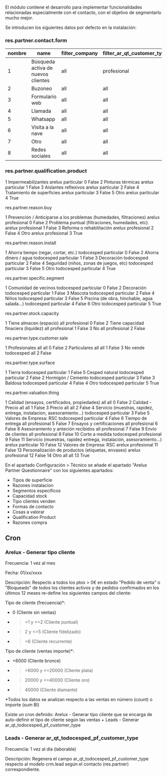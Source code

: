 El módulo contiene el desarrollo para implementar funcionalidades relacionadas especialmente con el contacto, con el objetivo de segmentarlo mucho mejor.

Se introducen los siguientes datos por defecto en la instalación:

### res.partner.contact.form
nombre | name | filter_company | filter_ar_qt_customer_type | position | other
--- | --- | --- | --- | --- | ---
1 | Búsqueda activa de nuevos clientes | all | profesional | 0 | False
2 | Buzoneo | all | all | 1 | False
3 | Formulario web | all | all | 2 | False
4 | Llamada | all | all | 3 | False
5 | Whatsapp | all | all | 4 | False
6 | Visita a la nave | all | all | 5 | False
7 | Otro | all | all | 7 | True
8 | Redes sociales | all | all | 6 | False

### res.partner.qualification.product

<record id="res_partner_qualifiction_product_data_1" model="res.partner.qualification.product">
<field name="id">1</field>
<field name="name">Impermeabilizantes</field>
<field name="filter_company">arelux</field>
<field name="filter_ar_qt_customer_type">particular</field>
<field name="position">0</field>
<field name="other">False</field>
</record>
<record id="res_partner_qualifiction_product_data_2" model="res.partner.qualification.product">
<field name="id">2</field>
<field name="name">Pinturas térmicas</field>
<field name="filter_company">arelux</field>
<field name="filter_ar_qt_customer_type">particular</field>
<field name="position">1</field>
<field name="other">False</field>
</record>
<record id="res_partner_qualifiction_product_data_3" model="res.partner.qualification.product">
<field name="id">3</field>
<field name="name">Aislantes reflexivos</field>
<field name="filter_company">arelux</field>
<field name="filter_ar_qt_customer_type">particular</field>
<field name="position">2</field>
<field name="other">False</field>
</record>
<record id="res_partner_qualifiction_product_data_4" model="res.partner.qualification.product">
<field name="id">4</field>
<field name="name">Tratamiento de superficies</field>
<field name="filter_company">arelux</field>
<field name="filter_ar_qt_customer_type">particular</field>
<field name="position">3</field>
<field name="other">False</field>
</record>
<record id="res_partner_qualifiction_product_data_5" model="res.partner.qualification.product">
<field name="id">5</field>
<field name="name">Otro</field>
<field name="filter_company">arelux</field>
<field name="filter_ar_qt_customer_type">particular</field>
<field name="position">4</field>
<field name="other">True</field>
</record>
 

res.partner.reason.buy

<record id="res_partner_reason_buy_1" model="res.partner.reason.buy">
<field name="id">1</field>
<field name="name">Prevención / Anticiparse a los problemas (humedades, filtraciones)</field>
<field name="filter_company">arelux</field>
<field name="filter_ar_qt_customer_type">profesional</field>
<field name="position">0</field>
<field name="other">False</field>
</record>
<record id="res_partner_reason_buy_2" model="res.partner.reason.buy">
<field name="id">2</field>
<field name="name">Problema puntual (filtraciones, humedades, etc).</field>
<field name="filter_company">arelux</field>
<field name="filter_ar_qt_customer_type">profesional</field>
<field name="position">1</field>
<field name="other">False</field>
</record>
<record id="res_partner_reason_buy_3" model="res.partner.reason.buy">
<field name="id">3</field>
<field name="name">Reforma o rehabilitación</field>
<field name="filter_company">arelux</field>
<field name="filter_ar_qt_customer_type">profesional</field>
<field name="position">2</field>
<field name="other">False</field>
</record>
<record id="res_partner_reason_buy_4" model="res.partner.reason.buy">
<field name="id">4</field>
<field name="name">Otro</field>
<field name="filter_company">arelux</field>
<field name="filter_ar_qt_customer_type">profesional</field>
<field name="position">3</field>
<field name="other">True</field>
</record>
 

res.partner.reason.install

<record id="res_partner_reason_install_data_1" model="res.partner.reason.install">
<field name="id">1</field>
<field name="name">Ahorra tiempo (regar, cortar, etc.)</field>
<field name="filter_company">todocesped</field>
<field name="filter_ar_qt_customer_type">particular</field>
<field name="position">0</field>
<field name="other">False</field>
</record>
<record id="res_partner_reason_install_data_2" model="res.partner.reason.install">
<field name="id">2</field>
<field name="name">Ahorra dinero / agua</field>
<field name="filter_company">todocesped</field>
<field name="filter_ar_qt_customer_type">particular</field>
<field name="position">1</field>
<field name="other">False</field>
</record>
<record id="res_partner_reason_install_data_3" model="res.partner.reason.install">
<field name="id">3</field>
<field name="name">Decoración</field>
<field name="filter_company">todocesped</field>
<field name="filter_ar_qt_customer_type">particular</field>
<field name="position">2</field>
<field name="other">False</field>
</record>
<record id="res_partner_reason_install_data_4" model="res.partner.reason.install">
<field name="id">4</field>
<field name="name">Seguridad (niños, zonas de juegos, etc)</field>
<field name="filter_company">todocesped</field>
<field name="filter_ar_qt_customer_type">particular</field>
<field name="position">3</field>
<field name="other">False</field>
</record>
<record id="res_partner_reason_install_data_5" model="res.partner.reason.install">
<field name="id">5</field>
<field name="name">Otro</field>
<field name="filter_company">todocesped</field>
<field name="filter_ar_qt_customer_type">particular</field>
<field name="position">4</field>
<field name="other">True</field>
</record>
 

res.partner.specific.segment

<record id="res_partner_specific_segment_data_1" model="res.partner.specific.segment">
<field name="id">1</field>
<field name="name">Comunidad de vecinos</field>
<field name="filter_company">todocesped</field>
<field name="filter_ar_qt_customer_type">particular</field>
<field name="position">0</field>
<field name="other">False</field>
</record>
<record id="res_partner_specific_segment_data_2" model="res.partner.specific.segment">
<field name="id">2</field>
<field name="name">Decoración</field>
<field name="filter_company">todocesped</field>
<field name="filter_ar_qt_customer_type">particular</field>
<field name="position">1</field>
<field name="other">False</field>
</record>
<record id="res_partner_specific_segment_data_3" model="res.partner.specific.segment">
<field name="id">3</field>
<field name="name">Mascota</field>
<field name="filter_company">todocesped</field>
<field name="filter_ar_qt_customer_type">particular</field>
<field name="position">2</field>
<field name="other">False</field>
</record>
<record id="res_partner_specific_segment_data_4" model="res.partner.specific.segment">
<field name="id">4</field>
<field name="name">Niños</field>
<field name="filter_company">todocesped</field>
<field name="filter_ar_qt_customer_type">particular</field>
<field name="position">3</field>
<field name="other">False</field>
</record>
<record id="res_partner_specific_segment_data_5" model="res.partner.specific.segment">
<field name="id">5</field>
<field name="name">Piscina (de obra, hinchable, agua salada...)</field>
<field name="filter_company">todocesped</field>
<field name="filter_ar_qt_customer_type">particular</field>
<field name="position">4</field>
<field name="other">False</field>
</record>
<record id="res_partner_specific_segment_data_6" model="res.partner.specific.segment">
<field name="id">6</field>
<field name="name">Otro</field>
<field name="filter_company">todocesped</field>
<field name="filter_ar_qt_customer_type">particular</field>
<field name="position">5</field>
<field name="other">True</field>
</record>
 

res.partner.stock.capacity

<record id="res_partner_stock_capacity_data_1" model="res.partner.stock.capacity">
<field name="id">1</field>
<field name="name">Tiene almacen (espacio)</field>
<field name="filter_company">all</field>
<field name="filter_ar_qt_customer_type">profesional</field>
<field name="position">0</field>
<field name="other">False</field>
</record>
<record id="res_partner_stock_capacity_data_2" model="res.partner.stock.capacity">
<field name="id">2</field>
<field name="name">Tiene capacidad finaciera (liquidez)</field>
<field name="filter_company">all</field>
<field name="filter_ar_qt_customer_type">profesional</field>
<field name="position">1</field>
<field name="other">False</field>
</record>
<record id="res_partner_stock_capacity_data_3" model="res.partner.stock.capacity">
<field name="id">3</field>
<field name="name">No</field>
<field name="filter_company">all</field>
<field name="filter_ar_qt_customer_type">profesional</field>
<field name="position">2</field>
<field name="other">False</field>
</record>
 

res.partner.type.customer.sale

<record id="res_partner_type_customer_sale_data_1" model="res.partner.type.customer.sale">
<field name="id">1</field>
<field name="name">Profesionales</field>
<field name="filter_company">all</field>
<field name="filter_ar_qt_customer_type">all</field>
<field name="position">0</field>
<field name="other">False</field>
</record>
<record id="res_partner_type_customer_sale_data_2" model="res.partner.type.customer.sale">
<field name="id">2</field>
<field name="name">Particulares</field>
<field name="filter_company">all</field>
<field name="filter_ar_qt_customer_type">all</field>
<field name="position">1</field>
<field name="other">False</field>
</record>
<record id="res_partner_type_customer_sale_data_3" model="res.partner.type.customer.sale">
<field name="id">3</field>
<field name="name">No vende</field>
<field name="filter_company">todocesped</field>
<field name="filter_ar_qt_customer_type">all</field>
<field name="position">2</field>
<field name="other">False</field>
</record>
 

res.partner.type.surface

<record id="res_partner_type_surface_data_1" model="res.partner.type.surface">
<field name="id">1</field>
<field name="name">Tierra</field>
<field name="filter_company">todocesped</field>
<field name="filter_ar_qt_customer_type">particular</field>
<field name="position">1</field>
<field name="other">False</field>
</record>
<record id="res_partner_type_surface_data_5" model="res.partner.type.surface">
<field name="id">5</field>
<field name="name">Cesped natural</field>
<field name="filter_company">todocesped</field>
<field name="filter_ar_qt_customer_type">particular</field>
<field name="position">2</field>
<field name="other">False</field>
</record>
<record id="res_partner_type_surface_data_2" model="res.partner.type.surface">
<field name="id">2</field>
<field name="name">Hormigón / Cemento</field>
<field name="filter_company">todocesped</field>
<field name="filter_ar_qt_customer_type">particular</field>
<field name="position">3</field>
<field name="other">False</field>
</record>
<record id="res_partner_type_surface_data_3" model="res.partner.type.surface">
<field name="id">3</field>
<field name="name">Baldosa</field>
<field name="filter_company">todocesped</field>
<field name="filter_ar_qt_customer_type">particular</field>
<field name="position">4</field>
<field name="other">False</field>
</record>
<record id="res_partner_type_surface_data_4" model="res.partner.type.surface">
<field name="id">4</field>
<field name="name">Otro</field>
<field name="filter_company">todocesped</field>
<field name="filter_ar_qt_customer_type">particular</field>
<field name="position">5</field>
<field name="other">True</field>
</record>
 

res.partner.valuation.thing

<record id="res_partner_valuation_thing_data_1" model="res.partner.valuation.thing">
<field name="id">1</field>
<field name="name">Calidad (ensayos, certificados, propiedades)</field>
<field name="filter_company">all</field>
<field name="filter_ar_qt_customer_type">all</field>
<field name="position">0</field>
<field name="other">False</field>
</record>
<record id="res_partner_valuation_thing_data_2" model="res.partner.valuation.thing">
<field name="id">2</field>
<field name="name">Calidad - Precio</field>
<field name="filter_company">all</field>
<field name="filter_ar_qt_customer_type">all</field>
<field name="position">1</field>
<field name="other">False</field>
</record>
<record id="res_partner_valuation_thing_data_3" model="res.partner.valuation.thing">
<field name="id">3</field>
<field name="name">Precio</field>
<field name="filter_company">all</field>
<field name="filter_ar_qt_customer_type">all</field>
<field name="position">2</field>
<field name="other">False</field>
</record>
<record id="res_partner_valuation_thing_data_4" model="res.partner.valuation.thing">
<field name="id">4</field>
<field name="name">Servicio (muestras, rapidez, entrega, instalacion, asesoramiento...)</field>
<field name="filter_company">todocesped</field>
<field name="filter_ar_qt_customer_type">particular</field>
<field name="position">3</field>
<field name="other">False</field>
</record>
<record id="res_partner_valuation_thing_data_5" model="res.partner.valuation.thing">
<field name="id">5</field>
<field name="name">Valores de Empresa: RSC</field>
<field name="filter_company">todocesped</field>
<field name="filter_ar_qt_customer_type">particular</field>
<field name="position">4</field>
<field name="other">False</field>
</record>
<record id="res_partner_valuation_thing_data_6" model="res.partner.valuation.thing">
<field name="id">6</field>
<field name="name">Tiempo de entrega</field>
<field name="filter_company">all</field>
<field name="filter_ar_qt_customer_type">profesional</field>
<field name="position">5</field>
<field name="other">False</field>
</record>
<record id="res_partner_valuation_thing_data_7" model="res.partner.valuation.thing">
<field name="id">7</field>
<field name="name">Ensayos y certificaciones</field>
<field name="filter_company">all</field>
<field name="filter_ar_qt_customer_type">profesional</field>
<field name="position">6</field>
<field name="other">False</field>
</record>
<record id="res_partner_valuation_thing_data_8" model="res.partner.valuation.thing">
<field name="id">8</field>
<field name="name">Asesoramiento y anteción recibidos</field>
<field name="filter_company">all</field>
<field name="filter_ar_qt_customer_type">profesional</field>
<field name="position">7</field>
<field name="other">False</field>
</record>
<record id="res_partner_valuation_thing_data_9" model="res.partner.valuation.thing">
<field name="id">9</field>
<field name="name">Envío de clientes</field>
<field name="filter_company">all</field>
<field name="filter_ar_qt_customer_type">profesional</field>
<field name="position">8</field>
<field name="other">False</field>
</record>
<record id="res_partner_valuation_thing_data_10" model="res.partner.valuation.thing">
<field name="id">10</field>
<field name="name">Corte a medida</field>
<field name="filter_company">todocesped</field>
<field name="filter_ar_qt_customer_type">profesional</field>
<field name="position">9</field>
<field name="other">False</field>
</record>
<record id="res_partner_valuation_thing_data_11" model="res.partner.valuation.thing">
<field name="id">11</field>
<field name="name">Servicio (muestras, rapidez entrega, instalación, asesoramiento...)</field>
<field name="filter_company">arelux</field>
<field name="filter_ar_qt_customer_type">particular</field>
<field name="position">10</field>
<field name="other">False</field>
</record>
<record id="res_partner_valuation_thing_data_12" model="res.partner.valuation.thing">
<field name="id">12</field>
<field name="name">Valores de Empresa: RSC</field>
<field name="filter_company">arelux</field>
<field name="filter_ar_qt_customer_type">profesional</field>
<field name="position">11</field>
<field name="other">False</field>
</record>
<record id="res_partner_valuation_thing_data_13" model="res.partner.valuation.thing">
<field name="id">13</field>
<field name="name">Personalización de productos (etiquetas, envases)</field>
<field name="filter_company">arelux</field>
<field name="filter_ar_qt_customer_type">profesional</field>
<field name="position">12</field>
<field name="other">False</field>
</record>
<record id="res_partner_valuation_thing_data_14" model="res.partner.valuation.thing">
<field name="id">14</field>
<field name="name">Otro</field>
<field name="filter_company">all</field>
<field name="filter_ar_qt_customer_type">all</field>
<field name="position">13</field>
<field name="other">True</field>
</record>
 

En el apartado Configuración > Técnico se añade el apartado "Arelux Partner Questionnaire" con los siguientes apartados:

- Tipos de superficie
- Razones instalacion
- Segmentos especificos
- Capacidad stock
- Tipo clientes venden
- Formas de contacto
- Cosas a valorar
- Qualification Product
- Razones compra

## Cron

### Arelux - Generar tipo cliente
Frecuencia: 1 vez al mes

Fecha: 01/xx/xxxx

Descripción: Respecto a todos los ptos > 0€ en estado "Pedido de venta" o "Bloqueado" de todos los clientes activos y de pedidos confirmados en los últimos 12 meses re-define los siguientes campos del cliente:

Tipo de cliente (frecuencia)*:

- 0 (Cliente sin ventas)
- >=1 y <=2 (Cliente puntual)
- >2 y <=5 (Cliente fidelizado)
- >=6 (Cliente recurrente)

Tipo de cliente (ventas importe)*:

- <6000 (Cliente bronce)
- >=6000 y <=20000 (Cliente plata)
- >20000 y <=40000 (Cliente oro)
- >40000 (Cliente diamante)

*Todos los datos se analizan respecto a las ventas en número (count) o importe (sum BI)

Existe un cron definido: Arelux - Generar tipo cliente que se encarga de auto-definir el tipo de cliente según las ventas + Leads - Generar ar_qt_todocesped_pf_customer_type 

### Leads - Generar ar_qt_todocesped_pf_customer_type
Frecuencia: 1 vez al día (laborable)

Descripción: Regenera el campo ar_qt_todocesped_pf_customer_type respecto al modelo crm.lead según el contacto (res.partner) correspondiente.
